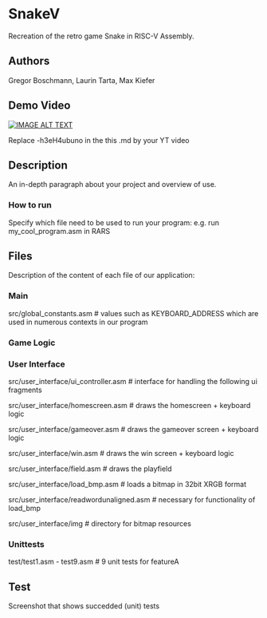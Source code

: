# SnakeV

Recreation of the retro game Snake in RISC-V Assembly.


## Authors

Gregor Boschmann, Laurin Tarta, Max Kiefer

## Demo Video

[![IMAGE ALT TEXT](http://img.youtube.com/vi/-h3eH4ubuno/0.jpg)](http://www.youtube.com/watch?v=-h3eH4ubuno "Video Title")

Replace -h3eH4ubuno in the this .md by your YT video

## Description

An in-depth paragraph about your project and overview of use.

### How to run

Specify which file need to be used to run your program:
e.g.
run my_cool_program.asm in RARS

## Files
Description of the content of each file of our application:

### Main

src/global_constants.asm # values such as KEYBOARD_ADDRESS which are used in numerous contexts in our program

### Game Logic

### User Interface

src/user_interface/ui_controller.asm   # interface for handling the following ui fragments 

src/user_interface/homescreen.asm   # draws the homescreen + keyboard logic

src/user_interface/gameover.asm   # draws the gameover screen + keyboard logic

src/user_interface/win.asm   # draws the win screen + keyboard logic

src/user_interface/field.asm   # draws the playfield

src/user_interface/load_bmp.asm   # loads a bitmap in 32bit XRGB format

src/user_interface/readwordunaligned.asm   # necessary for functionality of load_bmp

src/user_interface/img # directory for bitmap resources

### Unittests

test/test1.asm - test9.asm # 9 unit tests for featureA


## Test
Screenshot that shows succedded (unit) tests 
